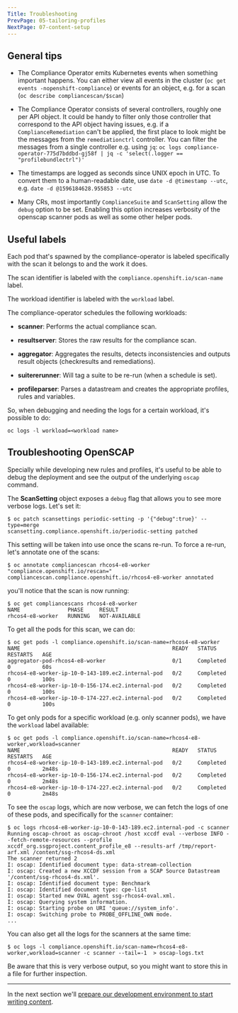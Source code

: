 ```yaml
---
Title: Troubleshooting
PrevPage: 05-tailoring-profiles
NextPage: 07-content-setup
---
```

General tips
------------

* The Compliance Operator emits Kubernetes events when something
  important happens. You can either view all events in the cluster (`oc get events
  -nopenshift-compliance`) or events for an object, e.g. for a scan
  (`oc describe compliancescan/$scan`)

* The Compliance Operator consists of several controllers, roughly
  one per API object. It could be handy to filter only those controller that correspond to
  the API object having issues, e.g. if a `ComplianceRemediation` can't be applied,
  the first place to look might be the messages from the `remediationctrl` controller.
  You can filter the messages from a single controller e.g. using `jq`:
  `oc logs compliance-operator-775d7bddbd-gj58f | jq -c 'select(.logger == "profilebundlectrl")' `

* The timestamps are logged as seconds since UNIX epoch in UTC. To convert
  them to a human-readable date, use
  `date -d @timestamp --utc`, e.g. `date -d @1596184628.955853 --utc`

* Many CRs, most importantly `ComplianceSuite` and `ScanSetting` allow
  the `debug` option to be set. Enabling this option increases verbosity
  of the openscap scanner pods as well as some other helper pods.

Useful labels
-------------

Each pod that's spawned by the compliance-operator is labeled specifically with
the scan it belongs to and the work it does.

The scan identifier is labeled with the `compliance.openshift.io/scan-name`
label.

The workload identifier is labeled with the `workload` label.

The compliance-operator schedules the following workloads:

* **scanner**: Performs the actual compliance scan.

* **resultserver**: Stores the raw results for the compliance scan.

* **aggregator**: Aggregates the results, detects inconsistencies and outputs
  result objects (checkresults and remediations).

* **suitererunner**: Will tag a suite to be re-run (when a schedule is set).

* **profileparser**: Parses a datastream and creates the appropriate profiles,
  rules and variables.

So, when debugging and needing the logs for a certain workload, it's possible
to do:

```
oc logs -l workload=<workload name>
```


Troubleshooting OpenSCAP
------------------------

Specially while developing new rules and profiles, it's useful to be able to debug the deployment
and see the output of the underlying `oscap` command.

The **ScanSetting** object exposes a `debug` flag that allows you to see more verbose logs.
Let's set it:

```
$ oc patch scansettings periodic-setting -p '{"debug":true}' --type=merge
scansetting.compliance.openshift.io/periodic-setting patched
```

This setting will be taken into use once the scans re-run. To force a re-run, let's
annotate one of the scans:

```
$ oc annotate compliancescan rhcos4-e8-worker "compliance.openshift.io/rescan="
compliancescan.compliance.openshift.io/rhcos4-e8-worker annotated
```

you'll notice that the scan is now running:

```
$ oc get compliancescans rhcos4-e8-worker
NAME               PHASE     RESULT
rhcos4-e8-worker   RUNNING   NOT-AVAILABLE
```

To get all the pods for this scan, we can do:

```
$ oc get pods -l compliance.openshift.io/scan-name=rhcos4-e8-worker
NAME                                                READY   STATUS      RESTARTS   AGE
aggregator-pod-rhcos4-e8-worker                     0/1     Completed   0          60s
rhcos4-e8-worker-ip-10-0-143-189.ec2.internal-pod   0/2     Completed   0          100s
rhcos4-e8-worker-ip-10-0-156-174.ec2.internal-pod   0/2     Completed   0          100s
rhcos4-e8-worker-ip-10-0-174-227.ec2.internal-pod   0/2     Completed   0          100s
```

To get only pods for a specific workload (e.g. only scanner pods), we have the `workload`
label available:

```
$ oc get pods -l compliance.openshift.io/scan-name=rhcos4-e8-worker,workload=scanner
NAME                                                READY   STATUS      RESTARTS   AGE
rhcos4-e8-worker-ip-10-0-143-189.ec2.internal-pod   0/2     Completed   0          2m48s
rhcos4-e8-worker-ip-10-0-156-174.ec2.internal-pod   0/2     Completed   0          2m48s
rhcos4-e8-worker-ip-10-0-174-227.ec2.internal-pod   0/2     Completed   0          2m48s
```

To see the `oscap` logs, which are now verbose, we can fetch the logs of one of these pods,
and specifically for the `scanner` container:

```
$ oc logs rhcos4-e8-worker-ip-10-0-143-189.ec2.internal-pod -c scanner
Running oscap-chroot as oscap-chroot /host xccdf eval --verbose INFO --fetch-remote-resources --profile xccdf_org.ssgproject.content_profile_e8 --results-arf /tmp/report-arf.xml /content/ssg-rhcos4-ds.xml
The scanner returned 2
I: oscap: Identified document type: data-stream-collection
I: oscap: Created a new XCCDF session from a SCAP Source Datastream '/content/ssg-rhcos4-ds.xml'.
I: oscap: Identified document type: Benchmark
I: oscap: Identified document type: cpe-list
I: oscap: Started new OVAL agent ssg-rhcos4-oval.xml.
I: oscap: Querying system information.
I: oscap: Starting probe on URI 'queue://system_info'.
I: oscap: Switching probe to PROBE_OFFLINE_OWN mode.
...
```

You can also get all the logs for the scanners at the same time:

```
$ oc logs -l compliance.openshift.io/scan-name=rhcos4-e8-worker,workload=scanner -c scanner --tail=-1  > oscap-logs.txt
```

Be aware that this is very verbose output, so you might want to store this in a file for further
inspection.

***

In the next section we'll [prepare our development environment to start
writing content](07-content-setup.md).